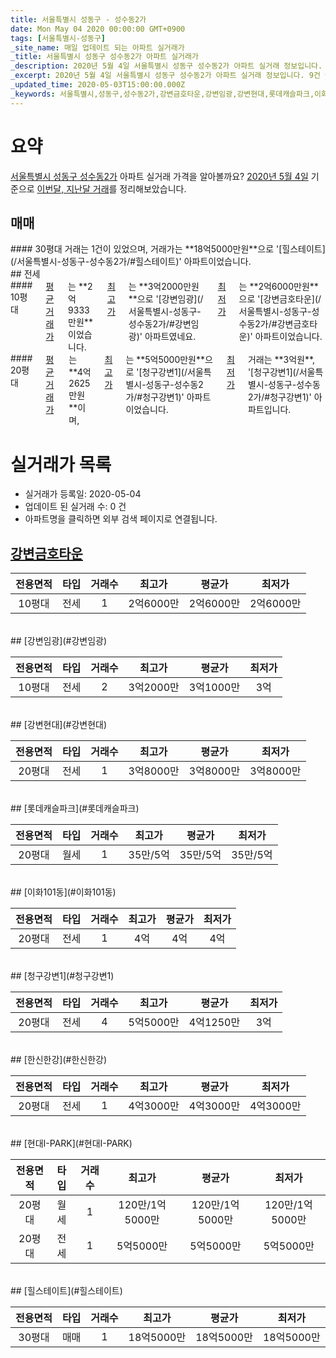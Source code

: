 ```yaml
---
title: 서울특별시 성동구 - 성수동2가
date: Mon May 04 2020 00:00:00 GMT+0900
tags: [서울특별시-성동구]
_site_name: 매일 업데이트 되는 아파트 실거래가
_title: 서울특별시 성동구 성수동2가 아파트 실거래가
_description: 2020년 5월 4일 서울특별시 성동구 성수동2가 아파트 실거래 정보입니다. 9건 아파트 정보가 있습니다.
_excerpt: 2020년 5월 4일 서울특별시 성동구 성수동2가 아파트 실거래 정보입니다. 9건 아파트 정보가 있습니다.
_updated_time: 2020-05-03T15:00:00.000Z
_keywords: 서울특별시,성동구,성수동2가,강변금호타운,강변임광,강변현대,롯데캐슬파크,이화101동,청구강변1,한신한강,현대I-PARK,힐스테이트
---
```





# 요약
<ins>서울특별시 성동구 성수동2가</ins> 아파트 실거래 가격을 알아볼까요? <ins>2020년 5월 4일</ins> 기준으로 <ins>이번달, 지난달 거래</ins>를 정리해보았습니다.

## 매매
<div class="container">
<div class="twelve columns" markdown="1">
#### 30평대
거래는 1건이 있었으며, 거래가는 **18억5000만원**으로 '[힐스테이트](/서울특별시-성동구-성수동2가/#힐스테이트)' 아파트이었습니다.
</div>
</div>
## 전세
<div class="container">
<div class="six columns" markdown="1">
#### 10평대
<ins>평균 거래가</ins>는 **2억9333만원**이었습니다. <ins>최고가</ins>는 **3억2000만원**으로 '[강변임광](/서울특별시-성동구-성수동2가/#강변임광)' 아파트였네요. <ins>최저가</ins>는 **2억6000만원**으로 '[강변금호타운](/서울특별시-성동구-성수동2가/#강변금호타운)' 아파트이었습니다.
</div>
<div class="six columns" markdown="1">
#### 20평대
<ins>평균 거래가</ins>는 **4억2625만원**이며, <ins>최고가</ins>는 **5억5000만원**으로 '[청구강변1](/서울특별시-성동구-성수동2가/#청구강변1)' 아파트이었습니다. <ins>최저가</ins> 거래는 **3억원**, '[청구강변1](/서울특별시-성동구-성수동2가/#청구강변1)' 아파트입니다.
</div>
</div>



# 실거래가 목록
- 실거래가 등록일: 2020-05-04
- 업데이트 된 실거래 수: 0 건
- 아파트명을 클릭하면 외부 검색 페이지로 연결됩니다.

## [강변금호타운](#강변금호타운)

|전용면적|타입|거래수|최고가|평균가|최저가|
|:---:|:---:|:---:|:---:|:---:|:---:|
|10평대|<span class="deal-type-2">전세</span>|1|2억6000만|2억6000만|2억6000만|

<br/>
## [강변임광](#강변임광)

|전용면적|타입|거래수|최고가|평균가|최저가|
|:---:|:---:|:---:|:---:|:---:|:---:|
|10평대|<span class="deal-type-2">전세</span>|2|3억2000만|3억1000만|3억|

<br/>
## [강변현대](#강변현대)

|전용면적|타입|거래수|최고가|평균가|최저가|
|:---:|:---:|:---:|:---:|:---:|:---:|
|20평대|<span class="deal-type-2">전세</span>|1|3억8000만|3억8000만|3억8000만|

<br/>
## [롯데캐슬파크](#롯데캐슬파크)

|전용면적|타입|거래수|최고가|평균가|최저가|
|:---:|:---:|:---:|:---:|:---:|:---:|
|20평대|<span class="deal-type-3">월세</span>|1|35만/5억|35만/5억|35만/5억|

<br/>
## [이화101동](#이화101동)

|전용면적|타입|거래수|최고가|평균가|최저가|
|:---:|:---:|:---:|:---:|:---:|:---:|
|20평대|<span class="deal-type-2">전세</span>|1|4억|4억|4억|

<br/>
## [청구강변1](#청구강변1)

|전용면적|타입|거래수|최고가|평균가|최저가|
|:---:|:---:|:---:|:---:|:---:|:---:|
|20평대|<span class="deal-type-2">전세</span>|4|5억5000만|4억1250만|3억|

<br/>
## [한신한강](#한신한강)

|전용면적|타입|거래수|최고가|평균가|최저가|
|:---:|:---:|:---:|:---:|:---:|:---:|
|20평대|<span class="deal-type-2">전세</span>|1|4억3000만|4억3000만|4억3000만|

<br/>
## [현대I-PARK](#현대I-PARK)

|전용면적|타입|거래수|최고가|평균가|최저가|
|:---:|:---:|:---:|:---:|:---:|:---:|
|20평대|<span class="deal-type-3">월세</span>|1|120만/1억5000만|120만/1억5000만|120만/1억5000만|
|20평대|<span class="deal-type-2">전세</span>|1|5억5000만|5억5000만|5억5000만|

<br/>
## [힐스테이트](#힐스테이트)

|전용면적|타입|거래수|최고가|평균가|최저가|
|:---:|:---:|:---:|:---:|:---:|:---:|
|30평대|<span class="deal-type-1">매매</span>|1|18억5000만|18억5000만|18억5000만|

<br/>



